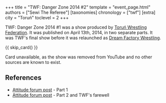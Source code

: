 +++
title = "TWF: Danger Zone 2014 #2"
template = "event_page.html"
authors = ["Sewi The Referee"]
[taxonomies]
chronology = ["twf"]
[extra]
city = "Toruń"
toclevel = 2
+++

TWF: Danger Zone 2014 #1 was a show produced by [Toruń Wrestling Federation](@/o/twf.md). It was published on April 13th, 2014, in two separate parts. It was TWF's final show before it was relaunched as [Dream Factory Wrestling](@/o/dfw.md).

{{ skip_card() }}

Card unavailable, as the show was removed from YouTube and no other sources are known to exist.


## References

* [Attitude forum post](https://forum.wrestling.pl/topic/35366-twf-danger-zone-2014-2-cz1) - Part 1
* [Attitude forum post](https://forum.wrestling.pl/topic/35369-to-już-koniec-czyli-twf-danger-zone-2014-2-cz2) - Part 2 and TWF's farewell
